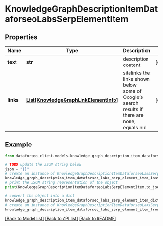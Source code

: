 # KnowledgeGraphDescriptionItemDataforseoLabsSerpElementItem


## Properties

Name | Type | Description | Notes
------------ | ------------- | ------------- | -------------
**text** | **str** | description content | [optional] 
**links** | [**List[KnowledgeGraphLinkElementInfo]**](KnowledgeGraphLinkElementInfo.md) | sitelinks the links shown below some of Google’s search results if there are none, equals null | [optional] 

## Example

```python
from dataforseo_client.models.knowledge_graph_description_item_dataforseo_labs_serp_element_item import KnowledgeGraphDescriptionItemDataforseoLabsSerpElementItem

# TODO update the JSON string below
json = "{}"
# create an instance of KnowledgeGraphDescriptionItemDataforseoLabsSerpElementItem from a JSON string
knowledge_graph_description_item_dataforseo_labs_serp_element_item_instance = KnowledgeGraphDescriptionItemDataforseoLabsSerpElementItem.from_json(json)
# print the JSON string representation of the object
print(KnowledgeGraphDescriptionItemDataforseoLabsSerpElementItem.to_json())

# convert the object into a dict
knowledge_graph_description_item_dataforseo_labs_serp_element_item_dict = knowledge_graph_description_item_dataforseo_labs_serp_element_item_instance.to_dict()
# create an instance of KnowledgeGraphDescriptionItemDataforseoLabsSerpElementItem from a dict
knowledge_graph_description_item_dataforseo_labs_serp_element_item_from_dict = KnowledgeGraphDescriptionItemDataforseoLabsSerpElementItem.from_dict(knowledge_graph_description_item_dataforseo_labs_serp_element_item_dict)
```
[[Back to Model list]](../README.md#documentation-for-models) [[Back to API list]](../README.md#documentation-for-api-endpoints) [[Back to README]](../README.md)


